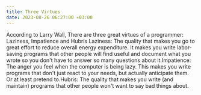 ```yaml
---
title: Three Virtues
date: 2023-08-26 06:27:00 +03:00
---
```


According to Larry Wall, There are three great virtues of a programmer: Laziness, Impatience and Hubris
Laziness: The quality that makes you go to great effort to reduce overall energy expenditure. It makes you write labor-saving programs that other people will find useful and document what you wrote so you don't have to answer so many questions about it.Impatience: The anger you feel when the computer is being lazy. This makes you write programs that don't just react to your needs, but actually anticipate them. Or at least pretend to.Hubris: The quality that makes you write (and maintain) programs that other people won't want to say bad things about.
